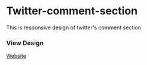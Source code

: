 # Twitter-comment-section
This is responsive design of twitter's comment section

### View Design
[Website](https://angeloendyy.github.io/Twitter-comment-section/)
